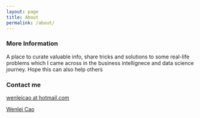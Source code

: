```yaml
---
layout: page
title: About
permalink: /about/
---
```



### More Information

A place to curate valuable info, share tricks and solutions to some real-life problems which I came across in the business intellignece and data science journey.
Hope this can also help others

### Contact me

[wenleicao at hotmail.com](mailto:wenleicao@hotmail.com)



<script type="text/javascript" src="https://platform.linkedin.com/badges/js/profile.js" async defer></script>

<div class="LI-profile-badge"  data-version="v1" data-size="medium" data-locale="en_US" data-type="horizontal" data-theme="light" data-vanity="wenleicao"><a class="LI-simple-link" href='https://www.linkedin.com/in/wenleicao?trk=profile-badge'>Wenlei Cao</a></div>
